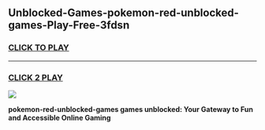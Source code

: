 
## Unblocked-Games-pokemon-red-unblocked-games-Play-Free-3fdsn
<h3>
<a href="https://premium76.site?title=pokemon-red-unblocked-games&ref=12A">CLICK TO PLAY</a></h3>
<hr>

<h3>
<a href="https://premium76.site?title=pokemon-red-unblocked-games&ref=12A">CLICK 2 PLAY</a>
  
</h3>

<a href="https://premium76.site?title=pokemon-red-unblocked-games&ref=12A"><img src="https://clearcache.store/games.png"></a>


**pokemon-red-unblocked-games games unblocked: Your Gateway to Fun and Accessible Online Gaming**
